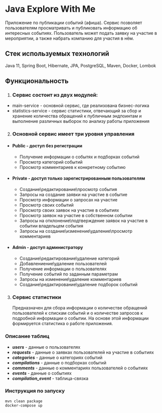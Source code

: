 # Java Explore With Me

Приложение по публикации событий (афиша). Сервис позволяет пользователям просматривать и публиковать информацию об интересных событиях.
Пользователь может подать заявку на участие в мероприятии, а также набрать компанию для участия в нём.

## Стек используемых технологий

Java 11, Spring Boot, Hibernate, JPA, PostgreSQL, Maven, Docker, Lombok

## Функциональность

1. ### Сервис состоит из двух модулей:

* main-service - основной сервис, где реализована бизнес-логика
* statistics-service - сервис статистики, отвечающий за сбор и хранение количества обращений к публичным эндпоинтам и выполнение различных выборок по анализу работы приложения

2. ### Основной сервис имеет три уровня управления

* #### Public - доступ без регистрации
    * Получение информации о событях и подборках событий
    * Просмотр категорий событий
    * Просмотр комментариев к конкретному событию
  
* #### Private - доступ только зарегистрированным пользователям
    * Создание\редактирование\просмотр события
    * Запросы на создание заявки на участие в событие
    * Просмотр информации о запросах на участие
    * Просмотр своих событий
    * Просмотр своих заявок на участие в событиях
    * Просмотр заявок на участие в собственном событии
    * Запросы на отклонение\подтверждение заявок на участие в событии владельцем события
    * Запросы на создание\изменение\удаление\просмотр комментариев
  
* #### Admin - доступ администратору
    * Создание\редактирование\удаление категорий
    * Добавлениение\удаление пользователей
    * Получение информации о пользователях
    * Получение событий по заданным параметрам
    * Запросы на изменение\удаление комментариев
    * Создание\редактирование\удаление подборок событий

3. ### Сервис статистики
   Предназначен для сбора информации о количестве обращений пользователей к спискам событий и о количестве запросов к подробной информации о событии. 
   На основе этой информации формируется статистика о работе приложения.

### Описание таблиц
- ***users*** - данные о пользователях
- ***requests*** - данные о заявках пользователей на участие в событиях
- ***categories*** - данные о категориях событий
- ***compilations*** - данные о подборках событий
- ***comments*** - данные о комментариях пользователей о событиях
- ***events*** - данные о событиях
- ***compilation_event*** - таблица-связка

### Инструкция по запуску

    mvn clean package
    docker-compose up
